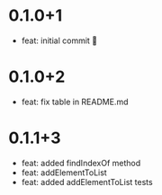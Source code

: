 # 0.1.0+1

- feat: initial commit 🎉

# 0.1.0+2

- feat: fix table in README.md

# 0.1.1+3

- feat: added findIndexOf method
- feat: addElementToList
- feat: added addElementToList tests